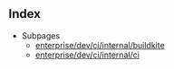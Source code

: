 # 

## Index

* Subpages
  * [enterprise/dev/ci/internal/buildkite](internal/buildkite.md)
  * [enterprise/dev/ci/internal/ci](internal/ci.md)


